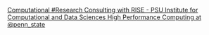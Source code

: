 [Computational #Research Consulting with RISE - PSU Institute for Computational and Data Sciences   High Performance Computing at @penn_state](https://qi.tc/qi/120819)